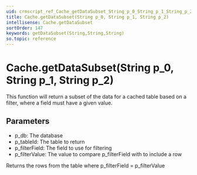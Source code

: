 ```yaml
---
uid: crmscript_ref_Cache_getDataSubset_String_p_0_String_p_1_String_p_2
title: Cache.getDataSubset(String p_0, String p_1, String p_2)
intellisense: Cache.getDataSubset
sortOrder: 147
keywords: getDataSubset(String,String,String)
so.topic: reference
---
```


# Cache.getDataSubset(String p_0, String p_1, String p_2)

This function will return a subset of the data for a cached table based on a filter, where a field must have a given value.

## Parameters

 - p\_db: The database
 - p\_tableId: The table to return
 - p\_filterField: The field to use for filtering
 - p\_filterValue: The value to compare p\_filterField with to include a row

Returns the rows from the table where p\_filterField = p\_filterValue

